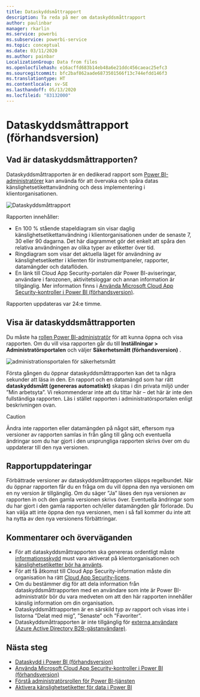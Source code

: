 ```yaml
---
title: Dataskyddsmåttrapport
description: Ta reda på mer om dataskyddsmåttrapport
author: paulinbar
manager: rkarlin
ms.service: powerbi
ms.subservice: powerbi-service
ms.topic: conceptual
ms.date: 03/11/2020
ms.author: painbar
LocalizationGroup: Data from files
ms.openlocfilehash: e16acffd683b14eb48a6e21ddc456caeac25efc3
ms.sourcegitcommit: bfc2baf862aade6873501566f13c744efdd146f3
ms.translationtype: HT
ms.contentlocale: sv-SE
ms.lasthandoff: 05/13/2020
ms.locfileid: "83132000"
---
```

# <a name="data-protection-metrics-report-preview"></a>Dataskyddsmåttrapport (förhandsversion)

## <a name="what-is-the-data-protection-metrics-report"></a>Vad är dataskyddsmåttrapporten?
Dataskyddsmåttrapporten är en dedikerad rapport som [Power BI-administratörer](../admin/service-admin-role.md) kan använda för att övervaka och spåra datas känslighetsetikettanvändning och dess implementering i klientorganisationen.

![Dataskyddsmåttrapport](./media/service-security-data-protection-metrics-report/protection-metrics-seven-days-1.png)
 
Rapporten innehåller:
* En 100 % stående stapeldiagram sin visar daglig känslighetsetikettanvändning i klientorganisationen under de senaste 7, 30 eller 90 dagarna. Det här diagrammet gör det enkelt att spåra den relativa användningen av olika typer av etiketter över tid.
* Ringdiagram som visar det aktuella läget för användning av känslighetsetiketter i klienten för instrumentpaneler, rapporter, datamängder och dataflöden.
* En länk till Cloud App Security-portalen där Power BI-aviseringar, användare i farozonen, aktivitetsloggar och annan information är tillgänglig. Mer information finns i [Använda Microsoft Cloud App Security-kontroller i Power BI (förhandsversion)](./service-security-using-microsoft-cloud-app-security-controls.md).

Rapporten uppdateras var 24:e timme.

## <a name="viewing-the-data-protection-metrics-report"></a>Visa är dataskyddsmåttrapporten

Du måste ha [rollen Power BI-administratör](../admin/service-admin-role.md) för att kunna öppna och visa rapporten.
Om du vill visa rapporten går du till **Inställningar > Administratörsportalen** och väljer **Säkerhetsmått (förhandsversion)** .

![administrationsportalen för säkerhetsmått](./media/service-security-data-protection-metrics-report/protection-metrics-admin-portal.png)
 
 
Första gången du öppnar dataskyddsmåttrapporten kan det ta några sekunder att läsa in den. En rapport och en datamängd som har rätt **dataskyddsmått (genereras automatiskt)** skapas i din privata miljö under ”Min arbetsyta”. Vi rekommenderar inte att du tittar här – det här är inte den fullständiga rapporten. Läs i stället rapporten i administratörsportalen enligt beskrivningen ovan.

> [!CAUTION]
> Ändra inte rapporten eller datamängden på något sätt, eftersom nya versioner av rapporten samlas in från gång till gång och eventuella ändringar som du har gjort i den ursprungliga rapporten skrivs över om du uppdaterar till den nya versionen.

## <a name="report-updates"></a>Rapportuppdateringar

Förbättrade versioner av dataskyddsmåttrapporten släpps regelbundet. När du öppnar rapporten får du en fråga om du vill öppna den nya versionen om en ny version är tillgänglig. Om du säger ”Ja” läses den nya versionen av rapporten in och den gamla versionen skrivs över. Eventuella ändringar som du har gjort i den gamla rapporten och/eller datamängden går förlorade. Du kan välja att inte öppna den nya versionen, men i så fall kommer du inte att ha nytta av den nya versionens förbättringar. 
## <a name="notes-and-considerations"></a>Kommentarer och överväganden
* För att dataskyddsmåttrapporten ska genereras ordentligt måste [informationsskydd](./service-security-enable-data-sensitivity-labels.md) must vara aktiverat på klientorganisationen och [känslighetsetiketter bör ha använts](../collaborate-share/service-security-apply-data-sensitivity-labels.md). 
* För att få åtkomst till Cloud App Security-information måste din organisation ha rätt [Cloud App Security-licens](https://docs.microsoft.com/power-bi/admin/service-security-using-microsoft-cloud-app-security-controls#microsoft-cloud-app-security-licensing).
* Om du bestämmer dig för att dela information från dataskyddsmåttrapporten med en användare som inte är Power BI-administratör bör du vara medveten om att den här rapporten innehåller känslig information om din organisation.
* Dataskyddsmåttrapporten är en särskild typ av rapport och visas inte i listorna ”Delat med mig”, ”Senaste” och ”Favoriter”.
* Dataskyddsmåttrapporten är inte tillgänglig för [externa användare (Azure Active Directory B2B-gästanvändare)](../admin/service-admin-azure-ad-b2b.md).
## <a name="next-steps"></a>Nästa steg
* [Dataskydd i Power BI (förhandsversion)](./service-security-data-protection-overview.md)
* [Använda Microsoft Cloud App Security-kontroller i Power BI (förhandsversion)](./service-security-using-microsoft-cloud-app-security-controls.md)
* [Förstå administratörsrollen för Power BI-tjänsten](../admin/service-admin-role.md)
* [Aktivera känslighetsetiketter för data i Power BI](./service-security-enable-data-sensitivity-labels.md)
